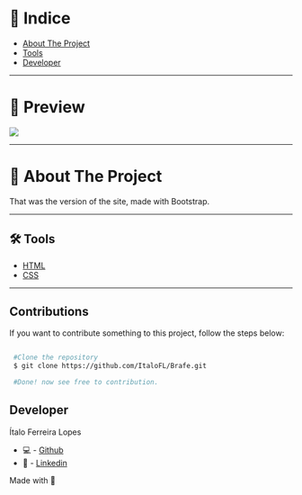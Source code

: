 # 🔎 Indice

- [About The Project](#-about-the-project)
- [Tools](#-tools)
- [Developer](#-developer)

---

# 🎉 Preview

<img src='https://cdn.discordapp.com/attachments/743206177030275115/954924264526577705/unknown.png'>

---

# 📜 About The Project

That was the version of the site, made with Bootstrap.

---

## 🛠 Tools

- [HTML]()
- [CSS]()

---

## Contributions

If you want to contribute something to this project, follow the steps below:

```bash

 #Clone the repository
 $ git clone https://github.com/ItaloFL/Brafe.git

 #Done! now see free to contribution.

```

## Developer

Ítalo Ferreira Lopes

- 💻 - [Github](https://github.com/ItaloFL)
- 📒 - [Linkedin](https://www.linkedin.com/in/italo-ferreira-dev/)

Made with 💜
